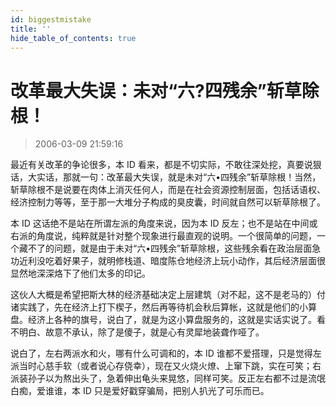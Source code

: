```yaml
---
id: biggestmistake
title: ''
hide_table_of_contents: true
---
```


# 改革最大失误：未对“六?四残余”斩草除根！

> 2006-03-09 21:59:16

最近有关改革的争论很多，本 ID 看来，都是不切实际，不敢往深处挖，真要说狠话，大实话，那就一句：改革最大失误，就是未对“六•四残余”斩草除根！当然，斩草除根不是说要在肉体上消灭任何人，而是在社会资源控制层面，包括话语权、经济控制力等等，至于那一大堆分子构成的臭皮囊，时间就自然可以斩草除根了。

本 ID 这话绝不是站在所谓左派的角度来说，因为本 ID 反左；也不是站在中间或右派的角度说，纯粹就是针对整个现象进行最直观的说明。一个很简单的问题，一个藏不了的问题，就是由于未对“六•四残余”斩草除根，这些残余看在政治层面急功近利没吃着好果子，就明修栈道、暗度陈仓地经济上玩小动作，其后经济层面很显然地深深烙下了他们太多的印记。

这伙人大概是希望把斯大林的经济基础决定上层建筑（对不起，这不是老马的）付诸实践了，先在经济上打下楔子，然后再等待机会秋后算帐，这就是他们的小算盘。经济上各种的旗号，说白了，就是为这小算盘服务的，这就是实话实说了。看不明白、故意不承认，除了是傻子，就是心有灵犀地装聋作哑了。

说白了，左右两派水和火，哪有什么可调和的，本 ID 谁都不爱搭理，只是觉得左派当时心慈手软（或者说心存侥幸），现在又火烧火燎、上窜下跳，实在可笑；右派装孙子以为熬出头了，急着伸出龟头来晃悠，同样可笑。反正左右都不过是流氓白痴，爱谁谁，本 ID 只是爱好戳穿骗局，把别人扒光了可乐而已。